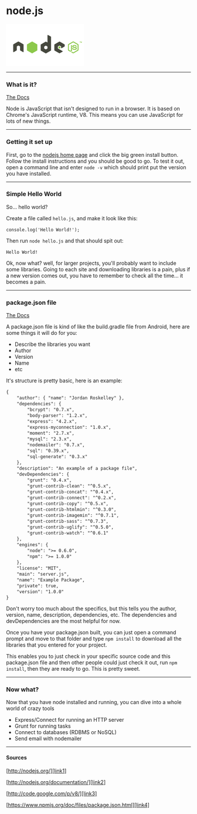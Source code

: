 # node.js

![nodejs][img1]

---

### What is it?

[The Docs][link2]

Node is JavaScript that isn't designed to run in a browser. It is based on Chrome's JavaScript runtime, V8. This means you can use JavaScript for lots of new things.

---

### Getting it set up

First, go to the [nodejs home page][link1] and click the big green install button. Follow the install instructions and you should be good to go. To test it out, open a command line and enter `node -v` which should print put the version you have installed.

---

### Simple Hello World

So... hello world?

Create a file called `hello.js`, and make it look like this:

```
console.log('Hello World!');
```

Then run `node hello.js` and that should spit out:

```
Hello World!
```

Ok, now what? well, for larger projects, you'll probably want to include some libraries. Going to each site and downloading libraries is a pain, plus if a new version comes out, you have to remember to check all the time... it becomes a pain.

---

### package.json file

[The Docs][link4]

A package.json file is kind of like the build.gradle file from Android, here are some things it will do for you:

* Describe the libraries you want
* Author
* Version
* Name
* etc

It's structure is pretty basic, here is an example:

```
{
	"author": { "name": "Jordan Roskelley" },
	"dependencies": {
		"bcrypt": "0.7.x",
		"body-parser": "1.2.x",
		"express": "4.2.x",
		"express-myconnection": "1.0.x",
		"moment": "2.7.x",
		"mysql": "2.3.x",
		"nodemailer": "0.7.x",
		"sql": "0.39.x",
		"sql-generate": "0.3.x"
	},
	"description": "An example of a package file",
	"devDependencies": {
		"grunt": "0.4.x",
		"grunt-contrib-clean": "^0.5.x",
		"grunt-contrib-concat": "^0.4.x",
		"grunt-contrib-connect": "^0.2.x",
		"grunt-contrib-copy": "^0.5.x",
		"grunt-contrib-htmlmin": "^0.3.0",
		"grunt-contrib-imagemin": "^0.7.1",
		"grunt-contrib-sass": "^0.7.3",
		"grunt-contrib-uglify": "^0.5.0",
		"grunt-contrib-watch": "^0.6.1"
	},
	"engines": {
		"node": ">= 0.6.0",
		"npm": ">= 1.0.0"
	},
	"license": "MIT",
	"main": "server.js",
	"name": "Example Package",
	"private": true,
	"version": "1.0.0"
}
```

Don't worry too much about the specifics, but this tells you the author, version, name, description, dependencies, etc. The dependencies and devDependencies are the most helpful for now.

Once you have your package.json built, you can just open a command prompt and move to that folder and type `npm install` to download all the libraries that you entered for your project.

This enables you to just check in your specific source code and this package.json file and then other people could just check it out, run `npm install`, then they are ready to go. This is pretty sweet.

---

### Now what?

Now that you have node installed and running, you can dive into a whole world of crazy tools

* Express/Connect for running an HTTP server
* Grunt for running tasks
* Connect to databases (RDBMS or NoSQL)
* Send email with nodemailer

---

#### Sources

[http://nodejs.org/][link1]

[http://nodejs.org/documentation/][link2]

[http://code.google.com/p/v8/][link3]

[https://www.npmjs.org/doc/files/package.json.html][link4]

[link1]: http://nodejs.org/
[link2]: http://nodejs.org/documentation/
[link3]: http://code.google.com/p/v8/
[link4]: https://www.npmjs.org/doc/files/package.json.html

[img1]: /assets/2014-08-06/nodejs.png